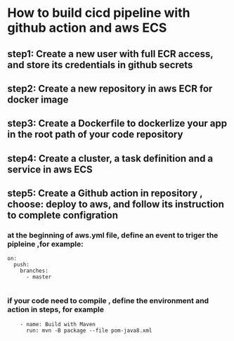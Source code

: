 # How to build cicd pipeline with github action and aws ECS

## step1: Create a new user with full ECR access, and store its credentials in github secrets

## step2: Create a new repository in aws ECR for docker image

## step3: Create a Dockerfile to dockerlize your app in the root path of your code repository

## step4: Create a cluster, a task definition and a service in aws ECS

## step5: Create a Github action in repository , choose: deploy to aws, and follow its instruction to complete configration

###  at the beginning of  aws.yml file, define an event to triger the pipleine ,for example:

```
on:
  push:
    branches:
      - master
      
```

### if your code need to compile , define the environment and action in steps, for example

```
    - name: Build with Maven
      run: mvn -B package --file pom-java8.xml
```
